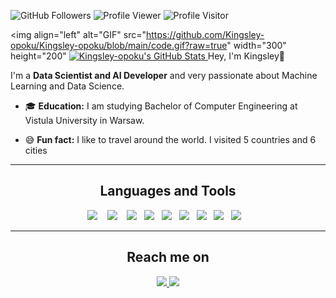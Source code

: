 <img src="https://img.shields.io/github/followers/Kingsley-opoku?label=Followers%20&logo=github" alt="GitHub Followers" /> <img src="https://komarev.com/ghpvc/?username=Kingsley-opoku&label=Profile%20views&color=0e75b6&style=flat" alt="Profile Viewer" /> <img src="https://visitor-badge.glitch.me/badge?page_id=Kingsley-opoku.Kingsley-opoku" alt="Profile Visitor"/>

  <img align="left" alt="GIF" src="https://github.com/Kingsley-opoku/Kingsley-opoku/blob/main/code.gif?raw=true" width="300" height="200"
  <a href="https://awesome-github-stats.azurewebsites.net/index.html??cardType=level-alternate&theme=github-dark">    <img  alt="Kingsley-opoku's GitHub Stats" src="https://awesome-github-stats.azurewebsites.net/user-stats/Kingsley-opoku?cardType=level-alternate&theme=github-dark" />  </a>
Hey, I'm Kingsley👋

I'm a **Data Scientist and AI Developer** and very passionate about Machine Learning and Data Science.

- 🎓 **Education:** I am studying Bachelor of Computer Engineering at Vistula University in Warsaw. 


- 😅 **Fun fact:** I like to travel around the world. I visited 5 countries and 6 cities

<hr>

<h2 align="center">  Languages and Tools </h2>
<p align="center">
   <img src="https://img.shields.io/badge/-Python-0a2463?logo=python&logoColor=white&style=for-the-badge" />&nbsp;&nbsp;&nbsp;
   <img src="https://img.shields.io/badge/-Numpy-0a2463?logo=numpy&logoColor=white&style=for-the-badge" />&nbsp;&nbsp;&nbsp;
   <img src="https://img.shields.io/badge/-Pandas-0a2463?logo=pandas&logoColor=white&style=for-the-badge" />&nbsp;&nbsp;
  <img src="https://img.shields.io/badge/-Matplotlib-0a2463?logo=matplotlib&logoColor=white&style=for-the-badge" />&nbsp;&nbsp;
  <img src="https://img.shields.io/badge/-Seaborn-0a2463?logo=matplotlib&logoColor=white&style=for-the-badge" />&nbsp;&nbsp;
  <img src="https://img.shields.io/badge/-Streamlit-0a2463?logo=streamlit&logoColor=white&style=for-the-badge" />&nbsp;&nbsp;
  <img src="https://img.shields.io/badge/-Selenium-0a2463?logo=selenium&logoColor=white&style=for-the-badge" />&nbsp;&nbsp;
  <img src="https://img.shields.io/badge/-Beautifulsoup-0a2463?logo=matplotlib&logoColor=white&style=for-the-badge" />&nbsp;&nbsp;
  <img src="https://img.shields.io/badge/-Sklearn-0a2463?logo=scikit-learn&logoColor=white&style=for-the-badge" />&nbsp;&nbsp;&nbsp;
</p>

<hr>
 <div>
  <h2 align="center">  Reach me on </h2>
    <p align="center">
       <a href="https://www.linkedin.com/in/kingsleyopoku" target="_blank">
         <img src="https://img.shields.io/badge/LinkedIn-0077B5?style=for-the-badge&logo=linkedin&logoColor=white"/>
       </a>
       <a href="mailto:kingsley.opoku@mathmods.eu" target="_blank">
         <img src="https://img.shields.io/badge/gmail-%23D14836.svg?&style=for-the-badge&logo=gmail&logoColor=white"/>
       </a>
    </p>
 </div>
